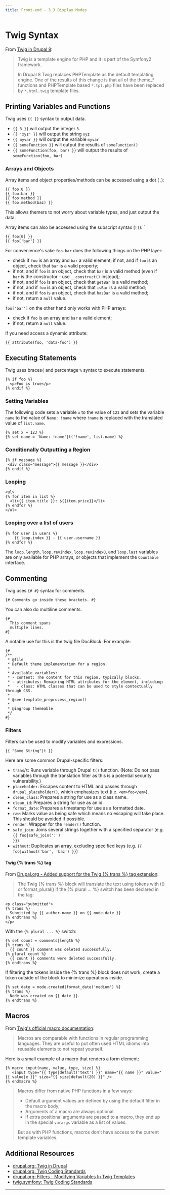 ```yaml
---
title: Front-end - 3.3 Display Modes
---
```

# Twig Syntax

From [Twig in Drupal 8](https://www.drupal.org/docs/8/theming/twig):

> Twig is a template engine for PHP and it is part of the Symfony2 framework.
>
> In Drupal 8 Twig replaces PHPTemplate as the default templating engine. One of the results of this change is that all of the theme_* functions and PHPTemplate based `*.tpl.php` files have been replaced by `*.html.twig` template files.

## Printing Variables and Functions

Twig uses `{{ }}` syntax to output data.

- `{{ 3 }}` will output the integer `3`.
- `{{ 'xyz' }}` will output the string `xyz`
- `{{ myvar }}` will output the variable `myvar`
- <code v-pre>{{ someFunction }}</code> will output the results of <code v-pre>someFunction()</code>
- <code v-pre>{{ someFunction(foo, bar) }}</code> will output the results of <code v-pre>someFunction(foo, bar)</code>

### Arrays and Objects

Array items and object properties/methods can be accessed using a dot (`.`):

```twig
{{ foo.0 }}
{{ foo.bar }}
{{ foo.method }}
{{ foo.method(baz) }}
```

This allows themers to not worry about variable types, and just output the data.

Array items can also be accessed using the subscript syntax (`[]`):``

```twig
{{ foo[0] }}
{{ foo['bar'] }}
```

For convenience's sake `foo.bar` does the following things on the PHP layer:

- check if `foo` is an array and `bar` a valid element;
  if not, and if `foo` is an object, check that `bar` is a valid property;
- if not, and if `foo` is an object, check that `bar` is a valid method (even if `bar` is the constructor - use `__construct()` instead);
- if not, and if `foo` is an object, check that `getBar` is a valid method;
- if not, and if `foo` is an object, check that `isBar` is a valid method;
- if not, and if `foo` is an object, check that `hasBar` is a valid method;
- if not, return a `null` value.

`foo['bar']` on the other hand only works with PHP arrays:

- check if `foo` is an array and `bar` a valid element;
- if not, return a `null` value.

If you need access a dynamic attribute:

```twig
{{ attribute(foo, 'data-foo') }}
```

## Executing Statements

Twig uses braces`{` and percentage `%` syntax to execute statements.
    
```twig
{% if foo %}
  <p>Foo is true</p>
{% endif %}
```

### Setting Variables

The following code sets a variable `x` to the value of `123` and sets the variable `name` to the value of `Name: !name` where `!name` is replaced with the translated value of `list.name`.

```twig
{% set x = 123 %}
{% set name = 'Name: !name'|t('!name', list.name) %}
```

### Conditionally Outputting a Region

```twig
{% if message %}
 <div class="message">{{ message }}</div>
{% endif %}
```

### Looping

```twig
<ul>
{% for item in list %}
  <li>{{ item.title }}: ${{item.price}}</li>
{% endfor %}
</ul>
```

### Looping over a list of users

```
{% for user in users %}
    {{ loop.index }} - {{ user.username }}
{% endfor %}
```

The `loop.length`, `loop.revindex`, `loop.revindex0`, and `loop.last` variables are only available for PHP arrays, or objects that implement the `Countable` interface.


## Commenting

Twig uses `{# #}` syntax for comments.

```twig
{# Comments go inside these brackets. #}
```

You can also do multiline comments:

```twig
{#
  This comment spans
  multiple lines.
#}
```

A notable use for this is the twig file DocBlock. For example:

```twig
{#
/**
 * @file
 * Default theme implementation for a region.
 *
 * Available variables:
 * - content: The content for this region, typically blocks.
 * - attributes: Remaining HTML attributes for the element, including:
 *   - class: HTML classes that can be used to style contextually through CSS.
 *
 * @see template_preprocess_region()
 *
 * @ingroup themeable
 */
#}
```

### Filters

Filters can be used to modify variables and expressions.

```twig
{{ "Some String"|t }}
```

Here are some common Drupal-specific filters:

- `trans`/`t`: Runs variable through Drupal <code v-pre>t()</code> function. (Note: Do not pass variables through the translation filter as this is a potential security vulnerability.)
- `placeholder`: Escapes content to HTML and passes through <code v-pre>drupal_placeholder()</code>, which emphasizes text (i.e. `<em>foo</em>`).
- `clean_class`: Prepares a string for use as a class name.
- `clean_id`: Prepares a string for use as an id.
- `format_date`: Prepares a timestamp for use as a formatted date.
- `raw`: Marks value as being safe which means no escaping will take place. This should be avoided if possible.
- `render`: Wrapper for the <code v-pre>render()</code> function.
- `safe_join`: Joins several strings together with a specified separator (e.g. <code v-pre>{{ foo|safe_join(':') }}</code>)
- `without`: Duplicates an array, excluding specified keys (e.g. <code v-pre>{{ foo|without('bar', 'baz') }}</code>)

#### Twig {% trans %} tag

From [Drupal.org - Added support for the Twig {% trans %} tag extension](https://www.drupal.org/node/2047135):

> The Twig {% trans %} block will translate the text using tokens with t() or format_plural() if the {% plural ... %} switch has been declared in the tag:

```twig
<p class="submitted">
{% trans %}
  Submitted by {{ author.name }} on {{ node.date }}
{% endtrans %}
</p>
```

With the `{% plural ... %}` switch:

```twig
{% set count = comments|length %}
{% trans %}
  {{ count }} comment was deleted successfully.
{% plural count %}
  {{ count }} comments were deleted successfully.
{% endtrans %}
```

If filtering the tokens inside the {% trans %} block does not work, create a token outside of the block to minimize operations inside.

```twig
{% set date = node.created|format_date('medium') %}
{% trans %}
  Node was created on {{ date }}.
{% endtrans %}
```

## Macros

From [Twig's official macro documentation](https://twig.symfony.com/doc/3.x/tags/macro.html):

> Macros are comparable with functions in regular programming languages. They are useful to put often used HTML idioms into reusable elements to not repeat yourself.

Here is a small example of a macro that renders a form element:

```twig
{% macro input(name, value, type, size) %}
   <input type="{{ type|default('text') }}" name="{{ name }}" value="{{ value|e }}" size="{{ size|default(20) }}" />
{% endmacro %}
```

> Macros differ from native PHP functions in a few ways:
>
> - Default argument values are defined by using the default filter in the macro body;
> - Arguments of a macro are always optional.
> - If extra positional arguments are passed to a macro, they end up in the special `varargs` variable as a list of values.
>
> But as with PHP functions, macros don't have access to the current template variables.

## Additional Resources

- [drupal.org: Twig in Drupal](https://www.drupal.org/docs/develop/theming-drupal/twig-in-drupal)
- [drupal.org: Twig Coding Standards](https://www.drupal.org/docs/develop/coding-standards/twig-coding-standards)
- [drupal.org: Filters - Modifying Variables In Twig Templates](https://www.drupal.org/docs/develop/theming-drupal/twig-in-drupal/filters-modifying-variables-in-twig-templates)
- [twig.symfony: Twig Coding Standards](https://twig.symfony.com/doc/3.x/coding_standards.html)
---

[//]: #
